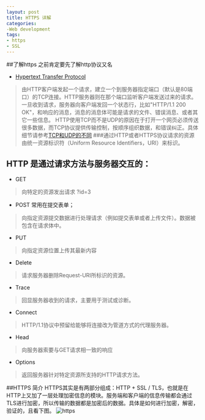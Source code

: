 ```yaml
---
layout: post
title: HTTPS 详解
categories:
-Web development
tags:
- https
- SSL
---
```

##了解https 之前肯定要先了解http协议又名
- [Hypertext Transfer Protocol](http://en.wikipedia.org/wiki/Hypertext_Transfer_Protocol)


>由HTTP客户端发起一个请求，建立一个到服务器指定端口（默认是80端口）的TCP连接。HTTP服务器则在那个端口监听客户端发送过来的请求。一旦收到请求，服务器向客户端发回一个状态行，比如"HTTP/1.1 200 OK"，和响应的消息，消息的消息体可能是请求的文件、错误消息、或者其它一些信息。
HTTP使用TCP而不是UDP的原因在于打开一个网页必须传送很多数据，而TCP协议提供传输控制，按顺序组织数据，和错误纠正。具体细节请参考[TCP和UDP的不同](http://en.wikipedia.org/wiki/User_Datagram_Protocol#Comparison_of_UDP_and_TCP)
###通过HTTP或者HTTPS协议请求的资源由统一资源标识符（Uniform Resource Identifiers，URI）来标识。

## HTTP 是通过请求方法与服务器交互的：
- GET
>向特定的资源发出请求 ?id=3 
- POST  常用在提交表单；
>向指定资源提交数据进行处理请求（例如提交表单或者上传文件）。数据被包含在请求体中。
- PUT
>向指定资源位置上传其最新内容
- Delete
>请求服务器删除Request-URI所标识的资源。
- Trace
>回显服务器收到的请求，主要用于测试或诊断。
- Connect
>HTTP/1.1协议中预留给能够将连接改为管道方式的代理服务器。
- Head 
>向服务器索要与GET请求相一致的响应
- Options
>返回服务器针对特定资源所支持的HTTP请求方法。

##HTTPS 简介
HTTPS其实是有两部分组成：HTTP + SSL / TLS，也就是在HTTP上又加了一层处理加密信息的模块。服务端和客户端的信息传输都会通过TLS进行加密，所以传输的数据都是加密后的数据。具体是如何进行加密，解密，验证的，且看下图。
![https](http://blog.jobbole.com/wp-content/uploads/vb/1309-https.png)


